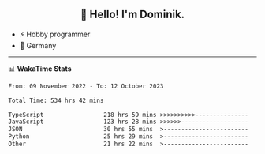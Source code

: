 <h2 align="center">👋 Hello! I'm Dominik.</h2>

- ⚡ Hobby programmer
- 📍 Germany

---
📊 **WakaTime Stats**
<!--START_SECTION:waka-->

```txt
From: 09 November 2022 - To: 12 October 2023

Total Time: 534 hrs 42 mins

TypeScript                 218 hrs 59 mins >>>>>>>>>>---------------   40.96 %
JavaScript                 123 hrs 28 mins >>>>>>-------------------   23.09 %
JSON                       30 hrs 55 mins  >------------------------   05.78 %
Python                     25 hrs 29 mins  >------------------------   04.77 %
Other                      21 hrs 22 mins  >------------------------   04.00 %
```

<!--END_SECTION:waka-->
